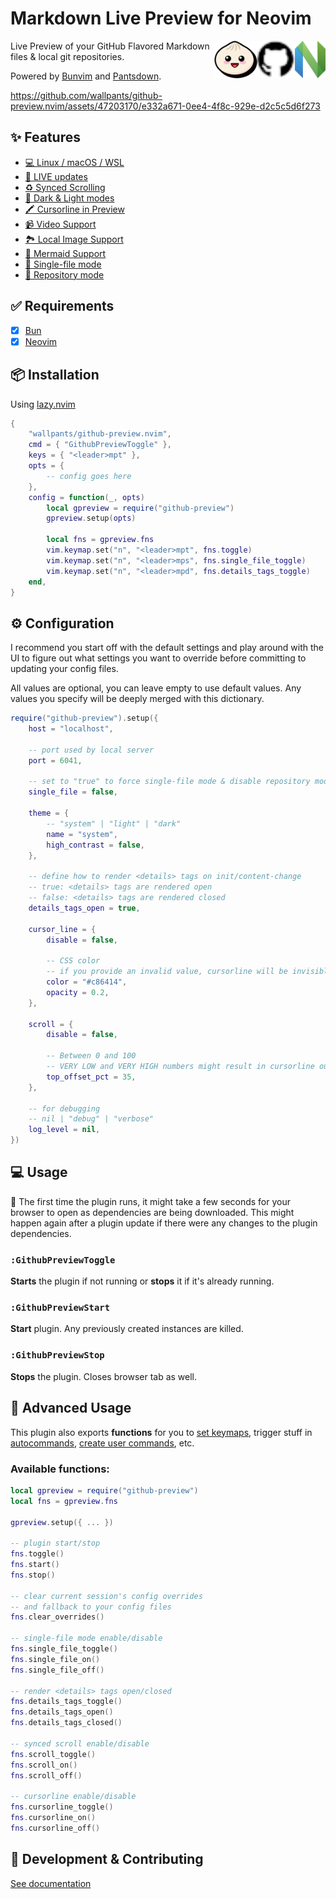 # Markdown Live Preview for Neovim

[<img src="docs/nvim.svg" height="60px" align="right" />](https://neovim.io/)
[<img src="docs/github.svg" height="60px" align="right" />](https://github.com/)
[<img src="docs/bun.svg" height="60px" align="right" />](https://bun.sh/)

Live Preview of your GitHub Flavored Markdown files & local git repositories.

Powered by [Bunvim](https://github.com/wallpants/bunvim) and [Pantsdown](https://github.com/wallpants/pantsdown).

https://github.com/wallpants/github-preview.nvim/assets/47203170/e332a671-0ee4-4f8c-929e-d2c5c5d6f273

## ✨ Features

- [💻 Linux / macOS / WSL](/docs/FEATURES.md#-linux--macos--wsl)
- [🔴 LIVE updates](/docs/FEATURES.md#-live-updates)
- [♻️ Synced Scrolling](/docs/FEATURES.md#%EF%B8%8F-synced-scrolling)
- [🌈 Dark & Light modes](/docs/FEATURES.md#-dark--light-modes)
- [🖍️ Cursorline in Preview](/docs/FEATURES.md#%EF%B8%8F-cursorline-in-preview)
- [📹 Video Support](/docs/FEATURES.md#-video-support)
- [🏞️ Local Image Support](/docs/FEATURES.md#%EF%B8%8F-local-image-support)
- [🧜 Mermaid Support](/docs/FEATURES.md#-mermaid-support)
- [📌 Single-file mode](/docs/FEATURES.md#-single-file-mode)
- [📂 Repository mode](/docs/FEATURES.md#-repository-mode)

## ✅ Requirements

- [x] [Bun](https://bun.sh)
- [x] [Neovim](https://neovim.io)

## 📦 Installation

Using <a href="https://github.com/folke/lazy.nvim">lazy.nvim</a>

```lua
{
    "wallpants/github-preview.nvim",
    cmd = { "GithubPreviewToggle" },
    keys = { "<leader>mpt" },
    opts = {
        -- config goes here
    },
    config = function(_, opts)
        local gpreview = require("github-preview")
        gpreview.setup(opts)

        local fns = gpreview.fns
        vim.keymap.set("n", "<leader>mpt", fns.toggle)
        vim.keymap.set("n", "<leader>mps", fns.single_file_toggle)
        vim.keymap.set("n", "<leader>mpd", fns.details_tags_toggle)
    end,
}
```

## ⚙️ Configuration

I recommend you start off with the default settings and play around with the UI to figure out
what settings you want to override before committing to updating your config files.

All values are optional, you can leave empty to use default values.
Any values you specify will be deeply merged with this dictionary.

```lua
require("github-preview").setup({
    host = "localhost",

    -- port used by local server
    port = 6041,

    -- set to "true" to force single-file mode & disable repository mode
    single_file = false,

    theme = {
        -- "system" | "light" | "dark"
        name = "system",
        high_contrast = false,
    },

    -- define how to render <details> tags on init/content-change
    -- true: <details> tags are rendered open
    -- false: <details> tags are rendered closed
    details_tags_open = true,

    cursor_line = {
        disable = false,

        -- CSS color
        -- if you provide an invalid value, cursorline will be invisible
        color = "#c86414",
        opacity = 0.2,
    },

    scroll = {
        disable = false,

        -- Between 0 and 100
        -- VERY LOW and VERY HIGH numbers might result in cursorline out of screen
        top_offset_pct = 35,
    },

    -- for debugging
    -- nil | "debug" | "verbose"
    log_level = nil,
})
```

## 💻 Usage

🚨 The first time the plugin runs, it might take a few seconds for your browser to open as dependencies are being downloaded.
This might happen again after a plugin update if there were any changes to the plugin dependencies.

### `:GithubPreviewToggle`

**Starts** the plugin if not running or **stops** it if it's already running.

### `:GithubPreviewStart`

**Start** plugin. Any previously created instances are killed.

### `:GithubPreviewStop`

**Stops** the plugin. Closes browser tab as well.

## 🧠 Advanced Usage

This plugin also exports **functions** for you to
[set keymaps](<https://neovim.io/doc/user/lua.html#vim.keymap.set()>),
trigger stuff in [autocommands](<https://neovim.io/doc/user/api.html#nvim_create_autocmd()>),
[create user commands](<https://neovim.io/doc/user/api.html#nvim_create_user_command()>), etc.

### Available functions:

```lua
local gpreview = require("github-preview")
local fns = gpreview.fns

gpreview.setup({ ... })

-- plugin start/stop
fns.toggle()
fns.start()
fns.stop()

-- clear current session's config overrides
-- and fallback to your config files
fns.clear_overrides()

-- single-file mode enable/disable
fns.single_file_toggle()
fns.single_file_on()
fns.single_file_off()

-- render <details> tags open/closed
fns.details_tags_toggle()
fns.details_tags_open()
fns.details_tags_closed()

-- synced scroll enable/disable
fns.scroll_toggle()
fns.scroll_on()
fns.scroll_off()

-- cursorline enable/disable
fns.cursorline_toggle()
fns.cursorline_on()
fns.cursorline_off()
```

## 👷 Development & Contributing

[See documentation](/docs/CONTRIBUTING.md)

